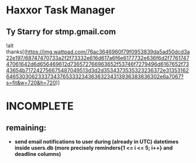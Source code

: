 # Haxxor Task Manager
## Ty Starry for stmp.gmail.com
!alt thanks[(https://img.wattpad.com/76ac3646960f79f0953839da5ad50dcd3a22e197/68747470733a2f2f73332e616d617a6f6e6177732e636f6d2f776174747061642d6d656469612d736572766963652f53746f7279496d6167652f7343654b717242756675487049513d3d2d3534373535323236372e313531626465303062333734376533323436363234313936383636302e6a7067?s=fit&w=720&h=720)]

# INCOMPLETE
## remaining:
- **send email notifications to user during (already in UTC) datetimes inside users.db (more precisely reminders{1 <= i <= 5; i++} and deadline columns)**
